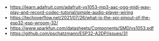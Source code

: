 

- https://learn.adafruit.com/adafruit-vs1053-mp3-aac-ogg-midi-wav-play-and-record-codec-tutorial/simple-audio-player-wiring
- https://techoverflow.net/2021/07/26/what-is-the-spi-pinout-of-the-esp32-esp-wroom-32/
- https://www.sparkfun.com/datasheets/Components/SMD/vs1053.pdf
- https://github.com/pschatzmann/ESP32-A2DP/issues/31
